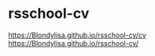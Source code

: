 # rsschool-cv
<https://Blondylisa.github.io/rsschool-cv/cv>
<https://Blondylisa.github.io/rsschool-cv/>
